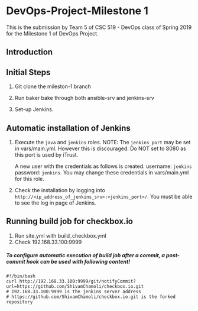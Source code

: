 # DevOps-Project-Milestone 1
This is the submission by Team 5 of CSC 519 - DevOps class of Spring 2019 for the Milestone 1 of DevOps Project.

## Introduction

## Initial Steps
1. Git clone the mileston-1 branch

2. Run baker bake through both ansible-srv and jenkins-srv

3. Set-up Jenkins. 

## Automatic installation of Jenkins

1. Execute the ```java``` and ```jenkins``` roles. 
   NOTE:
   The ```jenkins_port``` may be set in vars/main.yml. However this is discouraged. Do NOT set to 8080 as this port is used by  iTrust. 
   
   A new user with the credentials as follows is created. username: ```jenkins``` password: ```jenkins```. You may change these credentials in vars/main.yml for this role.

2. Check the installation by logging into ```http://<ip_address_of_jenkins_srv>:<jenkins_port>/```. You must be able to see the log in page of Jenkins. 

## Running build job for checkbox.io

1. Run site.yml with build_checkbox.yml
2. Check 192.168.33.100:9999

##### To configure automatic execution of build job after a commit, a post-commit hook can be used with following content!
```
#!/bin/bash
curl http://192.168.33.100:9999/git/notifyCommit?url=https://github.com/ShivamChamoli/checkbox.io.git
# 192.168.33.100:9999 is the jenkins server address
# https://github.com/ShivamChamoli/checkbox.io.git is the forked repository
```
